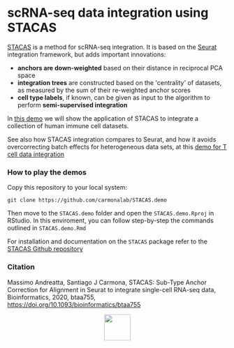 # scRNA-seq data integration using STACAS

[STACAS](https://github.com/carmonalab/STACAS) is a method for scRNA-seq integration. It is based on the [Seurat](https://cran.r-project.org/web/packages/Seurat/index.html) integration framework, but adds important innovations:

* **anchors are down-weighted** based on their distance in reciprocal PCA space
* **integration trees** are constructed based on the 'centrality' of datasets, as measured by the sum of their re-weighted anchor scores
* **cell type labels**, if known, can be given as input to the algorithm to perform **semi-supervised integration**

In [this demo](https://carmonalab.github.io/STACAS.demo/STACAS.demo.html) we will show the application of STACAS to integrate a collection of human immune cell datasets.

See also how STACAS integration compares to Seurat, and how it avoids overcorrecting batch effects for heterogeneous data sets, at this [demo for T cell data integration](https://carmonalab.github.io/STACAS.demo/Tcell.demo.html)


### How to play the demos

Copy this repository to your local system:
```
git clone https://github.com/carmonalab/STACAS.demo
```
Then move to the `STACAS.demo` folder and open the `STACAS.demo.Rproj` in RStudio. In this enviroment, you can follow step-by-step the commands outlined in `STACAS.demo.Rmd`


For installation and documentation on the `STACAS` package refer to the [STACAS Github repository](https://github.com/carmonalab/STACAS)

### Citation

Massimo Andreatta, Santiago J Carmona, STACAS: Sub-Type Anchor Correction for Alignment in Seurat to integrate single-cell RNA-seq data, Bioinformatics, 2020, btaa755, https://doi.org/10.1093/bioinformatics/btaa755

<p align="center">
  <img height="60" src="docs/white.sq.png">
</p>
